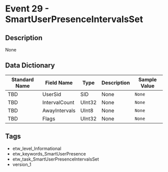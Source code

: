 # Event 29 - SmartUserPresenceIntervalsSet

## Description
None

## Data Dictionary
|Standard Name|Field Name|Type|Description|Sample Value|
|---|---|---|---|---|
|TBD|UserSid|SID|None|`None`|
|TBD|IntervalCount|UInt32|None|`None`|
|TBD|AwayIntervals|UInt8|None|`None`|
|TBD|Flags|UInt32|None|`None`|

## Tags
* etw_level_Informational
* etw_keywords_SmartUserPresence
* etw_task_SmartUserPresenceIntervalsSet
* version_1